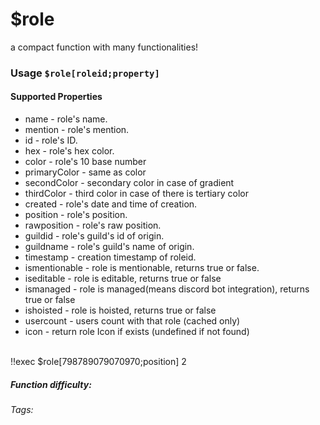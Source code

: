 # $role
a compact function with many functionalities!

### Usage `$role[roleid;property]`

#### Supported Properties

* name - role's name.
* mention - role's mention.
* id - role's ID.
* hex - role's hex color.
* color - role's 10 base number
* primaryColor - same as color
* secondColor - secondary color in case of gradient
* thirdColor - third color in case of there is tertiary color
* created - role's date and time of creation.
* position - role's position.
* rawposition - role's raw position.
* guildid - role's guild's id of origin.
* guildname - role's guild's name of origin.
* timestamp - creation timestamp of roleid.
* ismentionable - role is mentionable, returns true or false.
* iseditable - role is editable, returns true or false
* ismanaged - role is managed(means discord bot integration), returns true or false
* ishoisted - role is hoisted, returns true or false
* usercount - users count with that role (cached only)
* icon - return role Icon if exists (undefined if not found)
<br/>
<discord-messages>
	<discord-message :bot="false" role-color="#ffcc9a" author="Member">
		!!exec $role[798789079070970;position]
	</discord-message>
	<discord-message :bot="true" role-color="#0099ff" author="Custom Command" avatar="https://media.discordapp.net/avatars/725721249652670555/781224f90c3b841ba5b40678e032f74a.webp">
		2
	</discord-message>
</discord-messages>

##### Function difficulty: <Badge type="tip" text="Easy" vertical="middle" /> 
###### Tags: <Badge type="tip" text="compact" vertical="middle" /> <Badge type="tip" text="role" vertical="middle" />
